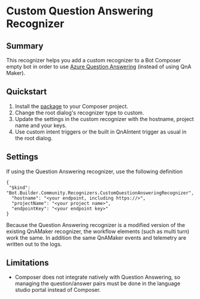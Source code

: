 # Custom Question Answering Recognizer 

## Summary
This recognizer helps you add a custom recognizer to a Bot Composer empty bot in order to use [Azure Question Answering](https://azure.microsoft.com/en-us/products/cognitive-services/question-answering/) (instead of using QnA Maker).

## Quickstart
1. Install the [package](https://www.nuget.org/packages/Bot.Builder.Community.Recognizers.CustomQuestionAnsweringRecognizer/) to your Composer project.
2. Change the root dialog's recognizer type to custom.
4. Update the settings in the custom recognizer with the hostname, project name and your keys.
3. Use custom intent triggers or the built in QnAIntent trigger as usual in the root dialog.

## Settings
If using the Question Answering recognizer, use the following definition

```
{
 "$kind": "Bot.Builder.Community.Recognizers.CustomQuestionAnsweringRecognizer",
  "hostname": "<your endpoint, including https://>",
  "projectName": "<your project name>",
  "endpointKey": "<your endpoint key>"
}
```

Because the Question Answering recognizer is a modified version of the existing QnAMaker recognizer, the workflow elements (such as multi turn) work the same. In addition the same QnAMaker events and telemetry are written out to the logs.

## Limitations

* Composer does not integrate natively with Question Answering, so managing the question/answer pairs must be done in the language studio portal instead of Composer.